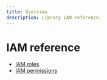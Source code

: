 ```yaml
---
title: Overview
description: Library IAM reference.
---
```


# IAM reference

- [IAM roles](/library/docs/reference/iam/roles)
- [IAM permissions](/library/docs/reference/iam/permissions)
